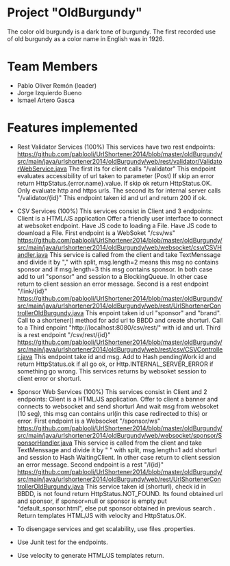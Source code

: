 

# Project "OldBurgundy"

The color old burgundy is a dark tone of burgundy. The first recorded use of old burgundy as a color name in English was in 1926.

# Team Members

* Pablo Oliver Remón (leader)
* Jorge Izquierdo Bueno
* Ismael Artero Gasca

# Features implemented

* Rest Validator Services (100%)
	This services have two rest endpoints:
	https://github.com/pablooli/UrlShortener2014/blob/master/oldBurgundy/src/main/java/urlshortener2014/oldBurgundy/web/rest/validator/ValidatorWebService.java
	The first its for client calls  "/validator"
		This endpoint evaluates accessibility of url taken to parameter (Post)
		If skip an error return HttpStatus.{error.name}.value.
		If skip ok return HttpStatus.OK.
		Only evaluate http and https urls.
	The second its for internal server calls "/validator/{id}"
		This endpoint taken id and url and return 200 if ok.
		
* CSV Services (100%)
	This services consist in Client and 3 endpoints:
	Client is a HTML/JS application
		Offer a friendly user interface to connect at websoket endpoint.
		Have JS code to loading a File.
		Have JS code to download a File.
	First endpoint is a WebSoket "/csv/ws"
	https://github.com/pablooli/UrlShortener2014/blob/master/oldBurgundy/src/main/java/urlshortener2014/oldBurgundy/web/websocket/csv/CSVHandler.java
		This service is called from the client and take TextMenssage and divide
		it by "," with split,  msg.length=2 means this msg no contains sponsor and if
		msg.length=3 this msg contains sponsor. In both case add to url "sponsor" and session
		to a BlockingQueue. In other case return to client session an error message.
	Second is a rest endpoint "/link/{id}"
	https://github.com/pablooli/UrlShortener2014/blob/master/oldBurgundy/src/main/java/urlshortener2014/oldBurgundy/web/rest/UrlShortenerControllerOldBurgundy.java
		This enpoint taken id  url "sponsor" and "brand".
		Call to a shortener() method for add url to BBDD and create shorturl.
		Call to a Third enpoint "http://localhost:8080/csv/rest/" with id and url.
	Third is a rest endpoint "/csv/rest/{id}"
	https://github.com/pablooli/UrlShortener2014/blob/master/oldBurgundy/src/main/java/urlshortener2014/oldBurgundy/web/rest/csv/CSVController.java
		This endpoint take id and msg.
		Add to Hash pendingWork id and return HttpStatus.ok if all go ok, or 		Http.INTERNAL_SERVER_ERROR if something go wrong.
		This services returns by websoket session to client error or shorturl.
		
* Sponsor Web Services (100%)
	This services consist in Client and 2 endpoints:
	Client is a HTML/JS application.
		Offer to client a banner and connects to websocket and send shorturl
		And wait msg from websoket (10 seg), this msg can contains url(in this
		case redirected to this) or error.
	First endpoint is a Websocket "/sponsor/ws"
	https://github.com/pablooli/UrlShortener2014/blob/master/oldBurgundy/src/main/java/urlshortener2014/oldBurgundy/web/websocket/sponsor/SponsorHandler.java
		This service is called from the client and take TextMenssage and divide
		it by " " with split,  msg.length=1 add  shorturl  and session to Hash 
		WaitingClient. In other case return to client session an error message.
	Second endpoint is a rest "/l{id}"
	https://github.com/pablooli/UrlShortener2014/blob/master/oldBurgundy/src/main/java/urlshortener2014/oldBurgundy/web/rest/UrlShortenerControllerOldBurgundy.java
		This service taken id (shorturl), check id in BBDD, is not found return
		HttpStatus.NOT_FOUND. Its found obtained url and sponsor, if sponsor=null
		or sponsor is empty put "default_sponsor.html", else put sponsor obtained
		in previous search . Return templates HTML/JS with velocity and HttpStatus.OK. 

* To disengage services and get scalability, use files .properties.
* Use Junit test for the endpoints.
* Use velocity to generate HTML/JS templates return.


	
		
		
	
	 
